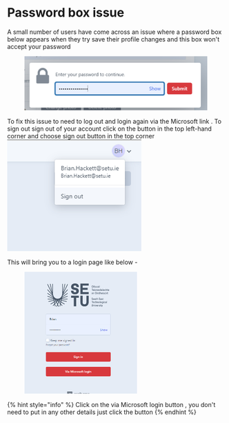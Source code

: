 # Password box issue

A small number of users have come across an issue where a password box below appears when they try save their profile changes and this box won't accept your password&#x20;

<div align="left">

<figure><img src=".gitbook/assets/password .png" alt=""><figcaption></figcaption></figure>

</div>

To fix this issue to need to log out and login again via the Microsoft link . To sign out sign out of your account click on the button in the top left-hand corner and choose sign out button in the top corner<img src=".gitbook/assets/image.png" alt="" data-size="original">

This will bring you to a login page like below  -&#x20;



<div align="left">

<figure><img src=".gitbook/assets/box.png" alt="" width="261"><figcaption></figcaption></figure>

</div>

{% hint style="info" %}
Click on the via Microsoft login button , you don't need to put in any other details just click the button&#x20;
{% endhint %}

